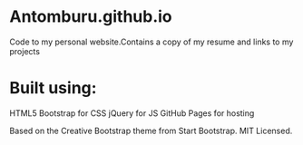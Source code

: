 # Antomburu.github.io

Code to my personal website.Contains a copy of my resume and links to my projects

# Built using:

HTML5
Bootstrap for CSS
jQuery for JS
GitHub Pages for hosting

Based on the Creative Bootstrap theme from Start Bootstrap. MIT Licensed.
